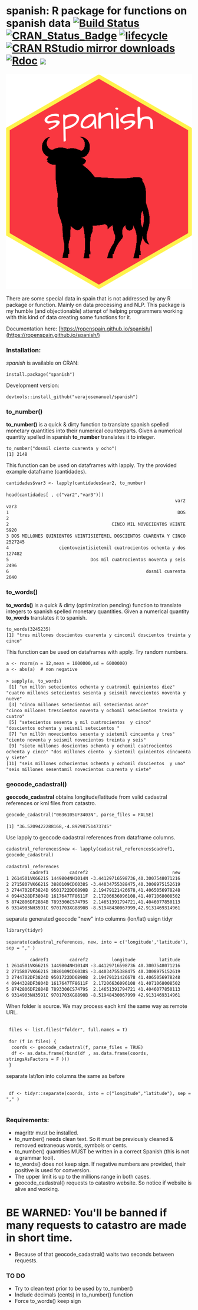 # spanish: R package for functions on spanish data [![Build Status](https://travis-ci.org/rOpenSpain/spanish.svg?branch=master)](https://travis-ci.org/rOpenSpain/spanish)  [![CRAN\_Status\_Badge](http://www.r-pkg.org/badges/version/spanish)](https://CRAN.R-project.org/package=spanish) [![lifecycle](https://img.shields.io/badge/lifecycle-stable-brightgreen.svg)](https://www.tidyverse.org/lifecycle/#stable) [![CRAN RStudio mirror downloads](http://cranlogs.r-pkg.org/badges/spanish)](https://CRAN.R-project.org/package=spanish) [![Rdoc](http://www.rdocumentation.org/badges/version/spanish)](http://www.rdocumentation.org/packages/spanish) [![](https://img.shields.io/badge/blog-spanish-orange.svg?colorB=E91E63)](https://jvera.rbind.io)

![spanish logo](man/figures/logo.png)



There are some special data in spain that is not addressed by any R package or function. Mainly on data processing and NLP.
This package is my humble (and objectionable) attempt of helping programmers working with this kind of data creating some functions for it.

Documentation here: [https://ropenspain.github.io/spanish/](https://ropenspain.github.io/spanish/)

### Installation: ###

*spanish* is available on CRAN:

```
install.package("spanish")
```

Development version:

```
devtools::install_github("verajosemanuel/spanish")
```

### to_number() ###
**to_number()** is a quick & dirty function to translate spanish spelled monetary quantities into their numerical counterparts.
Given a numerical quantity spelled in spanish **to_number** translates it to integer.

```
to_number("dosmil ciento cuarenta y ocho")
[1] 2148
```
This function can be used on dataframes with lapply. Try the provided example dataframe (cantidades).
```
cantidades$var3 <- lapply(cantidades$var2, to_number)

head(cantidades[ , c("var2","var3")])
                                                                var2    var3
1                                                                DOS       2
2                                       CINCO MIL NOVECIENTOS VEINTE    5920
3 DOS MILLONES QUINIENTOS VEINTISIETEMIL DOSCIENTOS CUARENTA Y CINCO 2527245
4                   cientoveintisietemil cuatrocientos ochenta y dos  127482
5                               Dos mil cuatrocientos noventa y seis    2496
6                                                    dosmil cuarenta    2040
```

### to_words() ###
**to_words()** is a quick & dirty (optimization pending) function to translate integers to spanish spelled monetary quantities.
Given a numerical quantity **to_words** translates it to spanish. 

```
to_words(3245235)
[1] "tres millones doscientos cuarenta y cincomil doscientos treinta y cinco"
```
This function can be used on dataframes with apply. Try random numbers.
```
a <- rnorm(n = 12,mean = 1000000,sd = 6000000)
a <- abs(a)  # non negative

> sapply(a, to_words)
 [1] "un millón setecientos ochenta y cuatromil quinientos diez"                 "cuatro millones setecientos sesenta y seismil novecientos noventa y nueve"
 [3] "cinco millones setecientos mil setecientos once"                           "cinco millones trescientos noventa y ochomil setecientos treinta y cuatro"
 [5] "setecientos sesenta y mil cuatrocientos  y cinco"                          "doscientos ochenta y seismil setecientos "                                
 [7] "un millón novecientos sesenta y sietemil cincuenta y tres"                 "ciento noventa y seismil novecientos treinta y seis"                      
 [9] "siete millones doscientos ochenta y ochomil cuatrocientos ochenta y cinco" "dos millones ciento  y sietemil quinientos cincuenta y siete"             
[11] "seis millones ochocientos ochenta y ochomil doscientos  y uno"             "seis millones sesentamil novecientos cuarenta y siete"                    
```


### geocode_cadastral() ###
**geocode_cadastral** obtains longitude/latitude from valid cadastral references or kml files from catastro.

```
geocode_cadastral("0636105UF3403N", parse_files = FALSE)

[1] "36.5209422288168,-4.89298751473745"

```

Use lapply to geocode cadastral references from dataframe columns.

```
cadastral_references$new <- lapply(cadastral_references$cadref1, geocode_cadastral)

cadastral_references
         cadref1        cadref2                                new
1 2614501VK6621S 1449804NH1014N -3.44129716598736,40.3007548071216
2 2715807VK6621S 3880109CD6038S -3.44034755388475,40.3008975152619
3 2744702DF3824D 9501722DD6890B  2.19479121426678,41.4065056978248
4 0944328DF3804D 1617647TF8611F  2.17206636096108,41.4071068008502
5 8742806DF2884B 7893306CS7479S  2.14651391794721,41.4046077850113
6 9314903NH3591C 9701703XG8890B -8.51948430067999,42.9131469314961
```

separate generated geocode "new" into columns (lon/lat) usign tidyr

```
library(tidyr)

separate(cadastral_references, new, into = c('longitude','latitude'), sep = "," )

         cadref1        cadref2         longitude         latitude
1 2614501VK6621S 1449804NH1014N -3.44129716598736 40.3007548071216
2 2715807VK6621S 3880109CD6038S -3.44034755388475 40.3008975152619
3 2744702DF3824D 9501722DD6890B  2.19479121426678 41.4065056978248
4 0944328DF3804D 1617647TF8611F  2.17206636096108 41.4071068008502
5 8742806DF2884B 7893306CS7479S  2.14651391794721 41.4046077850113
6 9314903NH3591C 9701703XG8890B -8.51948430067999 42.9131469314961

```

When folder is source. We may process each kml the same way as remote URL.

```

 files <- list.files("folder", full.names = T)

 for (f in files) {
  coords <- geocode_cadastral(f, parse_files = TRUE)
  df <- as.data.frame(rbind(df , as.data.frame(coords, stringsAsFactors = F )))
 }

```

separate lat/lon into columns the same as before

```

 df <- tidyr::separate(coords, into = c("longitude","latitude"), sep = "," )
 
```



### Requirements:
- magrittr must be installed.
- to_number() needs clean text. So it must be previously cleaned & removed extraneous words, symbols or cents.
- to_number() quantities MUST be written in a correct Spanish (this is not a grammar tool).
- to_words() does not keep sign. If negative numbers are provided, their positive is used for conversion.
- The upper limit is up to the millions range in both cases.
- geocode_cadastral() requests to catastro website. So notice if website is alive and working. 

# BE WARNED: You'll be banned if many requests to catastro are made in short time. #
- Because of that geocode_cadastral() waits two seconds between requests.


### TO DO

- Try to clean text prior to be used by to_number()
- Include decimals (cents) in to_number() function
- Force to_words() keep sign


